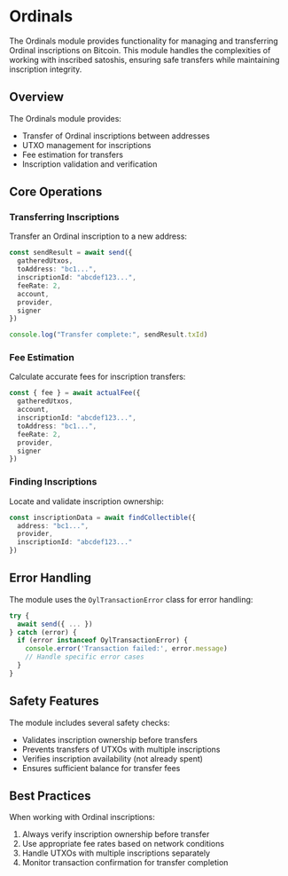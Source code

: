 # Ordinals

The Ordinals module provides functionality for managing and transferring Ordinal inscriptions on Bitcoin. This module handles the complexities of working with inscribed satoshis, ensuring safe transfers while maintaining inscription integrity.

## Overview

The Ordinals module provides:
- Transfer of Ordinal inscriptions between addresses
- UTXO management for inscriptions
- Fee estimation for transfers
- Inscription validation and verification

## Core Operations

### Transferring Inscriptions

Transfer an Ordinal inscription to a new address:

```typescript
const sendResult = await send({
  gatheredUtxos,
  toAddress: "bc1...",
  inscriptionId: "abcdef123...",
  feeRate: 2,
  account,
  provider,
  signer
})

console.log("Transfer complete:", sendResult.txId)
```

### Fee Estimation

Calculate accurate fees for inscription transfers:

```typescript
const { fee } = await actualFee({
  gatheredUtxos,
  account,
  inscriptionId: "abcdef123...",
  toAddress: "bc1...",
  feeRate: 2,
  provider,
  signer
})
```

### Finding Inscriptions

Locate and validate inscription ownership:

```typescript
const inscriptionData = await findCollectible({
  address: "bc1...",
  provider,
  inscriptionId: "abcdef123..."
})
```

## Error Handling

The module uses the `OylTransactionError` class for error handling:

```typescript
try {
  await send({ ... })
} catch (error) {
  if (error instanceof OylTransactionError) {
    console.error('Transaction failed:', error.message)
    // Handle specific error cases
  }
}
```

## Safety Features

The module includes several safety checks:
- Validates inscription ownership before transfers
- Prevents transfers of UTXOs with multiple inscriptions
- Verifies inscription availability (not already spent)
- Ensures sufficient balance for transfer fees

## Best Practices

When working with Ordinal inscriptions:
1. Always verify inscription ownership before transfer
2. Use appropriate fee rates based on network conditions
3. Handle UTXOs with multiple inscriptions separately
4. Monitor transaction confirmation for transfer completion 